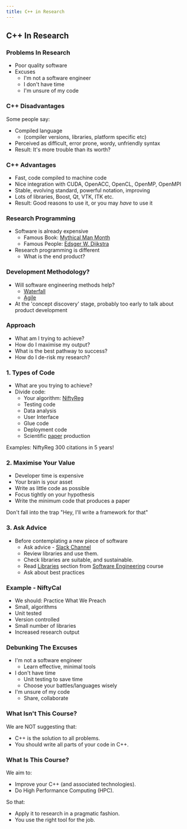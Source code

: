 ```yaml
---
title: C++ in Research
---
```


## C++ In Research

### Problems In Research

* Poor quality software
* Excuses
    * I'm not a software engineer
    * I don't have time
    * I'm unsure of my code


### C++ Disadvantages

Some people say:

* Compiled language 
    * (compiler versions, libraries, platform specific etc)
* Perceived as difficult, error prone, wordy, unfriendly syntax
* Result: It's more trouble than its worth?


### C++ Advantages

* Fast, code compiled to machine code
* Nice integration with CUDA, OpenACC, OpenCL, OpenMP, OpenMPI
* Stable, evolving standard, powerful notation, improving
* Lots of libraries, Boost, Qt, VTK, ITK etc.
* Result: Good reasons to use it, or you may *have* to use it


### Research Programming

* Software is already expensive
    * Famous Book: [Mythical Man Month](http://www.amazon.co.uk/Mythical-Man-month-Essays-Software-Engineering/dp/0201835959/ref=sr_1_1?ie=UTF8&qid=1452507457&sr=8-1&keywords=mythical+man+month)
    * Famous People: [Edsger W. Dijkstra](https://www.cs.utexas.edu/users/EWD/)
* Research programming is different
    * What is the end product?


### Development Methodology?

* Will software engineering methods help?
    * [Waterfall](https://en.wikipedia.org/wiki/Waterfall_model)
    * [Agile](https://en.wikipedia.org/wiki/Agile_software_development)
* At the 'concept discovery' stage, probably too early to talk about product development


### Approach

* What am I trying to achieve?
* How do I maximise my output?
* What is the best pathway to success?
* How do I de-risk my research?


### 1. Types of Code

* What are you trying to achieve?
* Divide code:
    * Your algorithm: [NiftyReg](http://cmictig.cs.ucl.ac.uk/wiki/index.php/NiftyReg)
    * Testing code
    * Data analysis
    * User Interface
    * Glue code
    * Deployment code
    * Scientific [paper](http://www.sciencedirect.com/science/article/pii/S0169260709002533) production
     
Examples: NiftyReg 300 citations in 5 years!
    
    
### 2. Maximise Your Value

* Developer time is expensive
* Your brain is your asset
* Write as little code as possible
* Focus tightly on your hypothesis
* Write the minimum code that produces a paper

Don't fall into the trap "Hey, I'll write a framework for that"


### 3. Ask Advice

* Before contemplating a new piece of software
    * Ask advice - [Slack Channel](https://ucl-programming-hub.slack.com/)
    * Review libraries and use them.
    * Check libraries are suitable, and sustainable.
    * Read [Libraries](http://development.rc.ucl.ac.uk/training/engineering/ch04packaging/01Libraries.html) section from [Software Engineering](http://github-pages.ucl.ac.uk/rsd-engineeringcourse/) course
    * Ask about best practices


### Example - NiftyCal

* We should: Practice What We Preach
* Small, algorithms
* Unit tested
* Version controlled
* Small number of libraries
* Increased research output


### Debunking The Excuses

* I'm not a software engineer
    * Learn effective, minimal tools
* I don't have time
    * Unit testing to save time
    * Choose your battles/languages wisely
* I'm unsure of my code
    * Share, collaborate


### What Isn't This Course?

We are NOT suggesting that:

* C++ is the solution to all problems.
* You should write all parts of your code in C++.


### What Is This Course?

We aim to:

* Improve your C++ (and associated technologies).
* Do High Performance Computing (HPC).

So that:

* Apply it to research in a pragmatic fashion.
* You use the right tool for the job.
